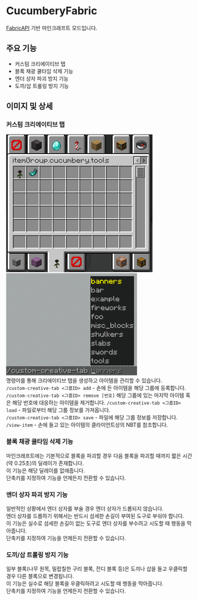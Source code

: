 # CucumberyFabric
[FabricAPI](https://fabricmc.net/) 기반 마인크래프트 모드입니다.

## 주요 기능
 - 커스텀 크리에이티브 탭
 - 블록 채광 쿨타임 삭제 기능
 - 엔더 상자 파괴 방지 기능
 - 도끼/삽 트롤링 방지 기능
## 이미지 및 상세
### 커스텀 크리에이티브 탭
![img.png](README_images/img.png)
![img_1.png](README_images/img_1.png)  
명령어를 통해 크리에이티브 탭을 생성하고 아이템을 관리할 수 있습니다.  
`/custom-creative-tab <그룹ID> add` - 손에 든 아이템을 해당 그룹에 등록합니다.  
`/custom-creative-tab <그룹ID> remove [번호]` 해당 그룹에 있는 마지막 아이템 혹은 해당 번호에 대응하는 아이템을 제거합니다.
`/custom-creative-tab <그룹ID> load` - 파일로부터 해당 그룹 정보를 가져옵니다.  
`/custom-creative-tab <그룹ID> save` - 파일에 해당 그룹 정보를 저장합니다.  
`/view-item` - 손에 들고 있는 아이템의 클라이언트상의 NBT를 참조합니다.  
### 블록 채광 쿨타임 삭제 기능
마인크래프트에는 기본적으로 블록을 파괴할 경우 다음 블록을 파괴할 때까지 짧은 시간(약 0.25초)의 딜레이가 존재합니다.  
이 기능은 해당 딜레이를 없애줍니다.  
단축키를 지정하여 기능을 언제든지 전환할 수 있습니다.
### 엔더 상자 파괴 방지 기능
일반적인 상황에서 엔더 상자를 부술 경우 엔더 상자가 드롭되지 않습니다.  
엔더 상자를 드롭하기 위해서는 반드시 섬세한 손길이 부여된 도구로 부숴야 합니다.  
이 기능은 실수로 섬세한 손길이 없는 도구로 엔더 상자를 부수려고 시도할 때 행동을 막아줍니다.  
단축키를 지정하여 기능을 언제든지 전환할 수 있습니다.
### 도끼/삽 트롤링 방지 기능
일부 블록(나무 원목, 밀랍칠한 구리 블록, 잔디 블록 등)은 도끼나 삽을 들고 우클릭할 경우 다른 블록으로 변경됩니다.  
이 기능은 실수로 해당 블록을 우클릭하려고 시도할 때 행동을 막아줍니다.  
단축키를 지정하여 기능을 언제든지 전환할 수 있습니다.